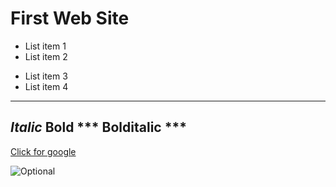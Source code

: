# First Web Site

- List item 1
- List item 2
* List item 3
* List item 4
---
*Italic*
**Bold**
*** Bolditalic ***
---

[Click for google](https://google.com)

![Optional](https://miro.medium.com/max/3150/2*TZeK0kyHTRHVv3gUi8BtQg.png)

